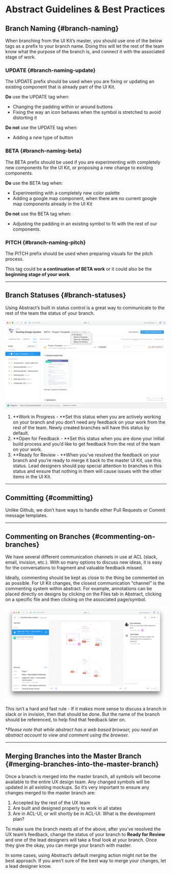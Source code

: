 # Abstract Guidelines & Best Practices

## Branch Naming {#branch-naming}

When branching from the UI Kit’s master, you should use one of the below tags as a prefix to your branch name. Doing this will let the rest of the team know what the purpose of the branch is, and connect it with the associated stage of work.

### **UPDATE** {#branch-naming-update}

The UPDATE prefix should be used when you are fixing or updating an existing component that is already part of the UI Kit.

**Do** use the UPDATE tag when:

* Changing the padding within or around buttons
* Fixing the way an icon behaves when the symbol is stretched to avoid distorting it

**Do not** use the UPDATE tag when:

* Adding a _new_ type of button

### **BETA** {#branch-naming-beta}

The BETA prefix should be used if you are experimenting with completely new components for the UI Kit, or proposing a new change to existing components.

**Do** use the BETA tag when:

* Experimenting with a completely new color palette
* Adding a google map component, when there are no current google map components already in the UI Kit

**Do not** use the BETA tag when:

* Adjusting the padding in an existing symbol to fit with the rest of our components.

### **PITCH** {#branch-naming-pitch}

The PITCH prefix should be used when preparing visuals for the pitch process.

This tag could be **a continuation of BETA work** or it could also be the **beginning stage of your work**.

---

## Branch Statuses {#branch-statuses}

Using Abstract’s built in status control is a great way to communicate to the rest of the team the status of your branch.

![](/assets/branch-statuses.png)

1. **Work in Progress - **Set this status when you are actively working on your branch and you don’t need any feedback on your work from the rest of the team. Newly created branches will have this status by default.
2. **Open for Feedback - **Set this status when you are done your initial build process and you’d like to get feedback from the rest of the team on your work.
3. **Ready for Review - **When you’ve resolved the feedback on your branch and you’re ready to merge it back to the master UI Kit, use this status. Lead designers should pay special attention to branches in this status and ensure that nothing in them will cause issues with the other items in the UI Kit.

---

## Committing {#committing}

Unlike Github, we don’t have ways to handle either Pull Requests or Commit message templates.

---

## Commenting on Branches {#commenting-on-branches}

We have several different communication channels in use at ACL \(slack, email, invision, etc.\). With so many options to discuss new ideas, it is easy for the conversations to fragment and valuable feedback missed.

Ideally, commenting should be kept as close to the thing be commented on as possible. For UI Kit changes, the closest communication “channel” is the commenting system within abstract. For example, annotations can be placed directly on designs by clicking on the Files tab in Abstract, clicking on a specific file and then clicking on the associated page/symbol.

![](/assets/branch-commenting.png)

This isn’t a hard and fast rule - If it makes more sense to discuss a branch in slack or in invision,  then that should be done. But the name of the branch should be referenced, to help find that feedback later on.

\*_Please note that while abstract has a web based browser, you need an abstract account to view and comment using the browser._

---

## Merging Branches into the Master Branch {#merging-branches-into-the-master-branch}

Once a branch is merged into the master branch, all symbols will become available to the entire UX design team. Any changed symbols will be updated in all existing mockups. So it’s very important to ensure any changes merged to the master branch are:

1. Accepted by the rest of the UX team
2. Are built and designed properly to work in all states
3. Are in ACL-UI, or will shortly be in ACL-UI. What is the development plan?

To make sure the branch meets all of the above, after you’ve resolved the UX team’s feedback, change the status of your branch to **Ready for Review** and one of the lead designers will take a final look at your branch. Once they give the okay, you can merge your branch with master.

In some cases, using Abstract’s default merging action might not be the best approach. If you aren’t sure of the best way to merge your changes, let a lead designer know.


